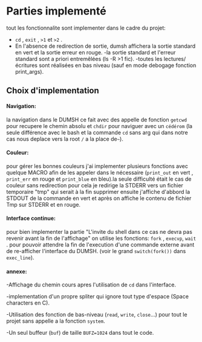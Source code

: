 # Parties implementé
tout les fonctionnalite sont implementer dans le cadre du projet:
- `cd` , `exit` , `>1` et `>2` .
- En l'absence de redirection de sortie, dumsh affichera la sortie standard en vert et la sortie erreur en rouge. 
-la sortie standard et l'erreur standard sont a priori entremêlées (ls -R >1 fic).
-toutes les lectures/écritures sont réalisées en bas niveau (sauf en mode debogage fonction print_args).

## Choix d'implementation

#### Navigation:
la navigation dans le DUMSH ce fait avec des appelle de fonction `getcwd` pour recupere le chemin absolu et `chdir` pour naviguer avec un `cédérom` (la seule différence avec le bash et la commande `cd` sans arg qui dans notre cas nous deplace vers la root `/` a la place de`~`).

#### Couleur:
pour gérer les bonnes couleurs j'ai implementer plusieurs fonctions avec quelque MACRO afin de les appeler dans le nécessaire (`print_out` en vert , `print_err` en rouge et `print_blue` en bleu).la seule difficulté était le cas de couleur sans redirection pour cela je redirige la STDERR vers un fichier temporaire "tmp" qui serait à la fin supprimer ensuite j'affiche d'abbord la STDOUT de la commande en vert et après on affiche le contenu de fichier Tmp sur STDERR et en rouge.

#### Interface continue:
pour bien implementer la partie "L'invite du shell dans ce cas ne devra pas revenir avant la fin de l'affichage" on utilise les fonctions:
`fork` , `execvp`, `wait` .
pour pouvoir attendre la fin de l'execution d'une commande externe avant de re-afficher l'interface du DUMSH. (voir le grand `switch(fork())` dans `exec_line`).

#### annexe:

-Affichage du chemin cours apres l'utilisation de `cd` dans l'interface.

-implementation d'un propre spliter qui ignore tout type d'espace (Space characters en C).

-Utilisation des fonction de bas-niveau (`read`, `write`, `close`...) pour tout le projet sans appelle a la fonction `system`.

-Un seul buffeur (`buf`) de taille `BUFZ=1024` dans tout le code.






